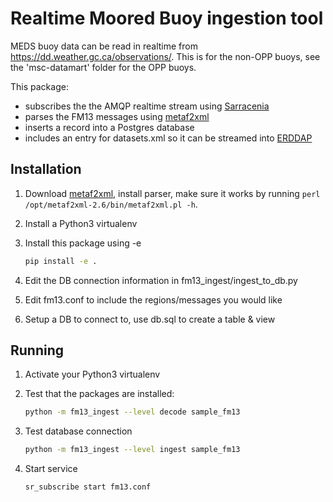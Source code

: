 # Realtime Moored Buoy ingestion tool

MEDS buoy data can be read in realtime from <https://dd.weather.gc.ca/observations/>. This is for the non-OPP buoys, see the 'msc-datamart' folder for the OPP buoys.

This package:

- subscribes the the AMQP realtime stream using [Sarracenia](https://github.com/MetPX/sarracenia)
- parses the FM13 messages using [metaf2xml](https://metaf2xml.sourceforge.io/)
- inserts a record into a Postgres database
- includes an entry for datasets.xml so it can be streamed into [ERDDAP](https://coastwatch.pfeg.noaa.gov/erddap)

## Installation

1. Download [metaf2xml](https://metaf2xml.sourceforge.io/), install parser, make sure it works by running `perl /opt/metaf2xml-2.6/bin/metaf2xml.pl -h`.
1. Install a Python3 virtualenv
1. Install this package using -e

   ```bash
   pip install -e .
   ```

1. Edit the DB connection information in fm13_ingest/ingest_to_db.py
1. Edit fm13.conf to include the regions/messages you would like
1. Setup a DB to connect to, use db.sql to create a table & view

## Running

1. Activate your Python3 virtualenv
1. Test that the packages are installed:

   ```bash
   python -m fm13_ingest --level decode sample_fm13
   ```

1. Test database connection

   ```bash
   python -m fm13_ingest --level ingest sample_fm13
   ```

1. Start service

   ```bash
   sr_subscribe start fm13.conf
   ```
